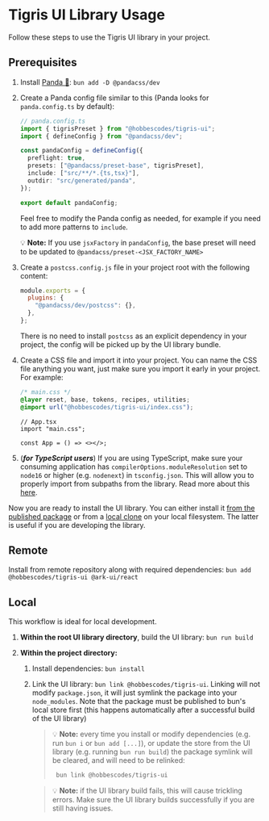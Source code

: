 # Tigris UI Library Usage

Follow these steps to use the Tigris UI library in your project.

## Prerequisites

1. Install [Panda 🐼](https://panda-css.com/): `bun add -D @pandacss/dev`

2. Create a Panda config file similar to this (Panda looks for `panda.config.ts` by default):

   ```ts
   // panda.config.ts
   import { tigrisPreset } from "@hobbescodes/tigris-ui";
   import { defineConfig } from "@pandacss/dev";

   const pandaConfig = defineConfig({
     preflight: true,
     presets: ["@pandacss/preset-base", tigrisPreset],
     include: ["src/**/*.{ts,tsx}"],
     outdir: "src/generated/panda",
   });

   export default pandaConfig;
   ```

   Feel free to modify the Panda config as needed, for example if you need to add more patterns to `include`.

   💡 **Note:** If you use `jsxFactory` in `pandaConfig`, the base preset will need to be updated to `@pandacss/preset-<JSX_FACTORY_NAME>`

3. Create a `postcss.config.js` file in your project root with the following content:

   ```js
   module.exports = {
     plugins: {
       "@pandacss/dev/postcss": {},
     },
   };
   ```

   There is no need to install `postcss` as an explicit dependency in your project, the config will be picked up by the UI library bundle.

4. Create a CSS file and import it into your project. You can name the CSS file anything you want, just make sure you import it early in your project. For example:

   ```css
   /* main.css */
   @layer reset, base, tokens, recipes, utilities;
   @import url("@hobbescodes/tigris-ui/index.css");
   ```

   ```tsx
   // App.tsx
   import "main.css";

   const App = () => <></>;
   ```

5. (**_for TypeScript users_**) If you are using TypeScript, make sure your consuming application has `compilerOptions.moduleResolution` set to `node16` or higher (e.g. `nodenext`) in `tsconfig.json`. This will allow you to properly import from subpaths from the library. Read more about this [here](https://devblogs.microsoft.com/typescript/announcing-typescript-4-7/#ecmascript-module-support-in-node-js).

Now you are ready to install the UI library. You can either install it [from the published package](#from-published-package) or from a [local clone](#local) on your local filesystem. The latter is useful if you are developing the library.

## Remote

Install from remote repository along with required dependencies: `bun add @hobbescodes/tigris-ui @ark-ui/react`

## Local

This workflow is ideal for local development.

1. **Within the root UI library directory**, build the UI library: `bun run build`
2. **Within the project directory:**

   1. Install dependencies: `bun install`
   2. Link the UI library: `bun link @hobbescodes/tigris-ui`. Linking will not modify `package.json`, it will just symlink the package into your `node_modules`. Note that the package must be published to bun's local store first (this happens automatically after a successful build of the UI library)

      > 💡 **Note:** every time you install or modify dependencies (e.g. run `bun i` or `bun add [...]`), or update the store from the UI library (e.g. running `bun run build`) the package symlink will be cleared, and will need to be relinked:
      >
      > ```sh
      >  bun link @hobbescodes/tigris-ui
      > ```

      > 💡 **Note:** if the UI library build fails, this will cause trickling errors. Make sure the UI library builds successfully if you are still having issues.
